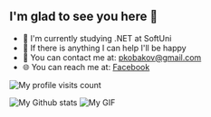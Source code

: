 ## I'm glad to see you here :wave: 



- :microscope: I'm currently studying .NET at SoftUni
- :muscle: If there is anything I can help I'll be happy
- :e-mail: You can contact me at: pkobakov@gmail.com
- 🌐 You can reach me at: [Facebook](https://www.facebook.com/petar.kobakov.5)

![My profile visits count](https://komarev.com/ghpvc/?username=pkobakov&color=blue)

![My Github stats](https://github-readme-stats.vercel.app/api?username=pkobakov&show_icons=true&theme=prussian)
![My GIF](https://media.giphy.com/media/qgQUggAC3Pfv687qPC/giphy.gif)


